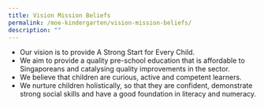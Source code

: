 ```yaml
---
title: Vision Mission Beliefs
permalink: /moe-kindergarten/vision-mission-beliefs/
description: ""
---
```

<ul>
<li>Our vision is to provide A Strong Start for Every Child.</li>
<li>We aim to provide a quality pre-school education that is affordable to Singaporeans and catalysing quality improvements in the sector.</li>
<li>We believe that children are curious, active and competent learners.</li>
<li>We nurture children holistically, so that they are confident, demonstrate strong social skills and have a good foundation in literacy and numeracy.</li>

</ul>
